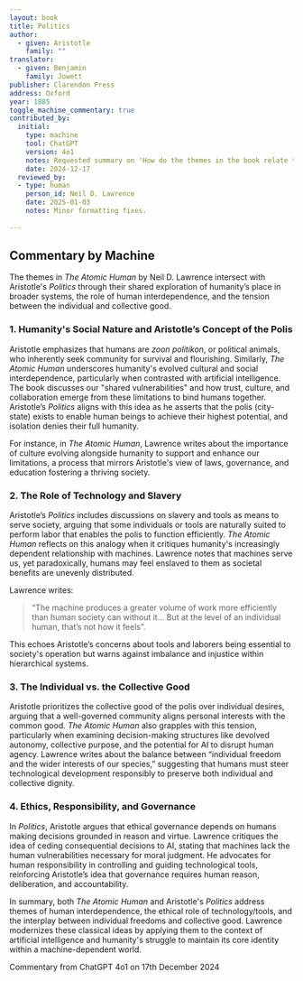 ```yaml
---
layout: book
title: Politics
author:
  - given: Aristotle
    family: ""
translator:
  - given: Benjamin
    family: Jowett
publisher: Clarendon Press
address: Oxford
year: 1885
toggle_machine_commentary: true
contributed_by:
  initial:
    type: machine
    tool: ChatGPT
    version: 4o1
    notes: Requested summary on 'How do the themes in the book relate to Aristotle's Politics?'
    date: 2024-12-17
  reviewed_by:
  - type: human
    person_id: Neil D. Lawrence
    date: 2025-01-03
    notes: Minor formatting fixes.
 
---
```


<div class="machine-commentary" markdown="1">

## Commentary by Machine

The themes in *The Atomic Human* by Neil D. Lawrence intersect with Aristotle's *Politics* through their shared exploration of humanity’s place in broader systems, the role of human interdependence, and the tension between the individual and collective good.

### 1. Humanity's Social Nature and Aristotle’s Concept of the Polis

Aristotle emphasizes that humans are *zoon politikon*, or political animals, who inherently seek community for survival and flourishing. Similarly, *The Atomic Human* underscores humanity's evolved cultural and social interdependence, particularly when contrasted with artificial intelligence. The book discusses our "shared vulnerabilities" and how trust, culture, and collaboration emerge from these limitations to bind humans together. Aristotle’s *Politics* aligns with this idea as he asserts that the polis (city-state) exists to enable human beings to achieve their highest potential, and isolation denies their full humanity.

For instance, in *The Atomic Human*, Lawrence writes about the importance of culture evolving alongside humanity to support and enhance our limitations, a process that mirrors Aristotle's view of laws, governance, and education fostering a thriving society.

### 2. The Role of Technology and Slavery

Aristotle’s *Politics* includes discussions on slavery and tools as means to serve society, arguing that some individuals or tools are naturally suited to perform labor that enables the polis to function efficiently. *The Atomic Human* reflects on this analogy when it critiques humanity's increasingly dependent relationship with machines. Lawrence notes that machines serve us, yet paradoxically, humans may feel enslaved to them as societal benefits are unevenly distributed.

Lawrence writes:  
> “The machine produces a greater volume of work more efficiently than human society can without it… But at the level of an individual human, that’s not how it feels”.

This echoes Aristotle’s concerns about tools and laborers being essential to society's operation but warns against imbalance and injustice within hierarchical systems.

### 3. The Individual vs. the Collective Good

Aristotle prioritizes the collective good of the polis over individual desires, arguing that a well-governed community aligns personal interests with the common good. *The Atomic Human* also grapples with this tension, particularly when examining decision-making structures like devolved autonomy, collective purpose, and the potential for AI to disrupt human agency. Lawrence writes about the balance between “individual freedom and the wider interests of our species,” suggesting that humans must steer technological development responsibly to preserve both individual and collective dignity.

### 4. Ethics, Responsibility, and Governance

In *Politics*, Aristotle argues that ethical governance depends on humans making decisions grounded in reason and virtue. Lawrence critiques the idea of ceding consequential decisions to AI, stating that machines lack the human vulnerabilities necessary for moral judgment. He advocates for human responsibility in controlling and guiding technological tools, reinforcing Aristotle’s idea that governance requires human reason, deliberation, and accountability.

In summary, both *The Atomic Human* and Aristotle's *Politics* address themes of human interdependence, the ethical role of technology/tools, and the interplay between individual freedoms and collective good. Lawrence modernizes these classical ideas by applying them to the context of artificial intelligence and humanity's struggle to maintain its core identity within a machine-dependent world.

Commentary from ChatGPT 4o1 on 17th December 2024

</div>
